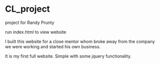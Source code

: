 # CL_project
project for Randy Prunty

run index.html to view website

I built this website for a close mentor whom broke away from the company we were working and started his own business.

It is my first full website. Simple with some jquery functionality.
